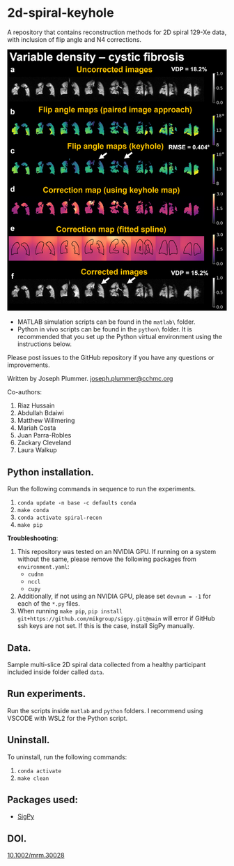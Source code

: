 # 2d-spiral-keyhole
A repository that contains reconstruction methods for 2D spiral 129-Xe data, with inclusion of flip angle and N4 corrections. 

![in vivo](Figure8.png)

- MATLAB simulation scripts can be found in the `matlab\` folder. 
- Python in vivo scripts can be found in the `python\` folder. It is recommended that you set up the Python virtual environment using the instructions below. 

Please post issues to the GitHub repository if you have any questions or improvements.

Written by Joseph Plummer.
joseph.plummer@cchmc.org

Co-authors:
1. Riaz Hussain
2. Abdullah Bdaiwi
3. Matthew Willmering
4. Mariah Costa
5. Juan Parra-Robles
6. Zackary Cleveland
7. Laura Walkup

## Python installation.

Run the following commands in sequence to run the experiments.

1. `conda update -n base -c defaults conda`
2. `make conda`
3. `conda activate spiral-recon`
4. `make pip`

**Troubleshooting**:

1. This repository was tested on an NVIDIA GPU. If running on a system without
   the same, please remove the following packages from `environment.yaml`:
   - `cudnn`
   - `nccl`
   - `cupy`
2. Additionally, if not using an NVIDIA GPU, please set `devnum = -1` for each
   of the `*.py` files.
3. When running `make pip`, `pip install git+https://github.com/mikgroup/sigpy.git@main`
   will error if GitHub ssh keys are not set. If this is the case, install SigPy manually.

## Data.

Sample multi-slice 2D spiral data collected from a healthy participant included inside folder called `data`.


## Run experiments.

Run the scripts inside `matlab` and `python` folders. I recommend using VSCODE with WSL2 for the Python script.


## Uninstall.

To uninstall, run the following commands:

1. `conda activate`
2. `make clean`

## Packages used:

- [SigPy](https://github.com/mikgroup/sigpy)

## DOI.
[10.1002/mrm.30028](https://onlinelibrary.wiley.com/doi/full/10.1002/mrm.30028)

